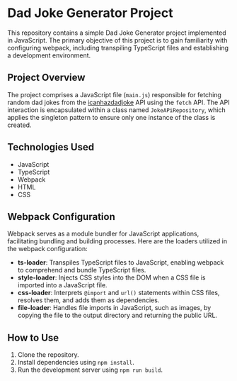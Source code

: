 # Dad Joke Generator Project

This repository contains a simple Dad Joke Generator project implemented in JavaScript. The primary objective of this project is to gain familiarity with configuring webpack, including transpiling TypeScript files and establishing a development environment.

## Project Overview

The project comprises a JavaScript file (`main.js`) responsible for fetching random dad jokes from the [icanhazdadjoke](https://icanhazdadjoke.com/) API using the `fetch` API. The API interaction is encapsulated within a class named `JokeAPiRepository`, which applies the singleton pattern to ensure only one instance of the class is created.

## Technologies Used

- JavaScript
- TypeScript
- Webpack
- HTML
- CSS

## Webpack Configuration

Webpack serves as a module bundler for JavaScript applications, facilitating bundling and building processes. Here are the loaders utilized in the webpack configuration:

- **ts-loader**: Transpiles TypeScript files to JavaScript, enabling webpack to comprehend and bundle TypeScript files.
- **style-loader**: Injects CSS styles into the DOM when a CSS file is imported into a JavaScript file.
- **css-loader**: Interprets `@import` and `url()` statements within CSS files, resolves them, and adds them as dependencies.
- **file-loader**: Handles file imports in JavaScript, such as images, by copying the file to the output directory and returning the public URL.

## How to Use

1. Clone the repository.
2. Install dependencies using `npm install`.
3. Run the development server using `npm run build`.
